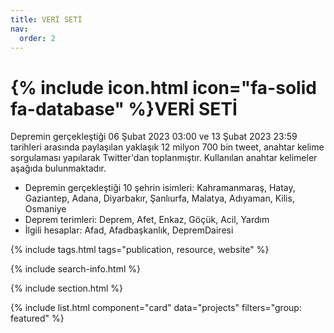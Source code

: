 ```yaml
---
title: VERİ SETİ
nav:
  order: 2
---
```


# {% include icon.html icon="fa-solid fa-database" %}VERİ SETİ

Depremin gerçekleştiği 06 Şubat 2023 03:00 ve 13 Şubat 2023 23:59 tarihleri arasında paylaşılan yaklaşık 12 milyon 700 bin tweet, anahtar kelime sorgulaması yapılarak Twitter'dan toplanmıştır. Kullanılan anahtar kelimeler aşağıda bulunmaktadır. 

- Depremin gerçekleştiği 10 şehrin isimleri: Kahramanmaraş, Hatay, Gaziantep, Adana, Diyarbakır, Şanlıurfa, Malatya, Adıyaman, Kilis, Osmaniye
- Deprem terimleri: Deprem, Afet, Enkaz, Göçük, Acil, Yardım
- İlgili hesaplar: Afad, Afadbaşkanlık, DepremDairesi

{% include tags.html tags="publication, resource, website" %}

{% include search-info.html %}

{% include section.html %}

{% include list.html component="card" data="projects" filters="group: featured" %}
